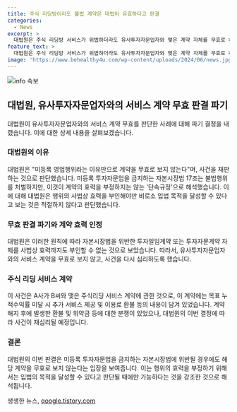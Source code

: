 ```yaml
---
title: 주식 리딩방이라도 불법 계약은 대법이 유효하다고 판결
categories:
  - News
excerpt: >
  대법원은 주식 리딩방 서비스가 위법하더라도 유사투자자문업자와 맺은 계약 자체를 무효로 하지 않는 판결을 내렸다. A사와 B씨 간의 주식 리딩 서비스 계약에서, 대법원은 미등록 영업행위라는 이유만으로 계약을 무효로 할 수 없고, 자본시장법을 위반한 투자자문계약이라 하더라도 사법상 효력을 부인하지 않아야 한다는 판결을 내렸다. 미등록 투자자문업을 금지하는 자본시장법은 불법행위를 처벌하되 계약 효력은 인정하는 단속규정으로 본 것이다.
feature_text: >
  대법원은 주식 리딩방 서비스가 위법하더라도 유사투자자문업자와 맺은 계약 자체를 무효로 하지 않는 판결을 내렸다. A사와 B씨 간의 주식 리딩 서비스 계약에서, 대법원은 미등록 영업행위라는 이유만으로 계약을 무효로 할 수 없고, 자본시장법을 위반한 투자자문계약이라 하더라도 사법상 효력을 부인하지 않아야 한다는 판결을 내렸다. 미등록 투자자문업을 금지하는 자본시장법은 불법행위를 처벌하되 계약 효력은 인정하는 단속규정으로 본 것이다.
image: 'https://www.behealthy4u.com/wp-content/uploads/2024/06/news.jpg'
---
```


<p><img src="https://www.behealthy4u.com/wp-content/uploads/2024/06/news.jpg" alt="info 속보" /></p>

<h2 data-ke-size="size26">대법원, 유사투자자문업자와의 서비스 계약 무효 판결 파기</h2>

<p data-ke-size="size16">대법원이 유사투자자문업자와의 서비스 계약 무효를 판단한 사례에 대해 파기 결정을 내렸습니다. 이에 대한 상세 내용을 살펴보겠습니다.</p>

<h3><b>대법원의 이유</b></h3>

<p data-ke-size="size16">대법원은 "미등록 영업행위라는 이유만으로 계약을 무효로 보지 않는다"며, 사건을 재판하는 것으로 판단했습니다. 미등록 투자자문업을 금지하는 자본시장법 17조는 불법행위를 처벌하지만, 이것이 계약의 효력을 부정하지는 않는 '단속규정'으로 해석했습니다. 이에 대해 대법원은 행위의 사법상 효력을 부인해야만 비로소 입법 목적을 달성할 수 있다고 보는 것은 적절하지 않다고 판단했습니다.</p>

<h3><b>무효 판결 파기와 계약 효력 인정</b></h3>

<p data-ke-size="size16">대법원은 이러한 원칙에 따라 자본시장법을 위반한 투자일임계약 또는 투자자문계약 자체를 사법상 효력까지도 부인할 수 없는 것으로 보았습니다. 따라서, 유사투자자문업자와의 서비스 계약을 무효로 보지 않고, 사건을 다시 심리하도록 했습니다.</p>

<h3><b>주식 리딩 서비스 계약</b></h3>

<p data-ke-size="size16">이 사건은 A사가 B씨와 맺은 주식리딩 서비스 계약에 관한 것으로, 이 계약에는 목표 누적수익률 미달 시 추가 서비스 제공 및 이용료 환불 등의 내용이 담겨 있었습니다. 계약 해지 후에 발생한 환불 및 위약금 등에 대한 분쟁이 있었으나, 대법원의 이번 결정에 따라 사건이 재심리될 예정입니다.</p>

<h3><b>결론</b></h3>

<p data-ke-size="size16">대법원의 이번 판결은 미등록 투자자문업을 금지하는 자본시장법에 위반될 경우에도 해당 계약을 무효로 보지 않는다는 입장을 보여줍니다. 이는 행위의 효력을 부정하기 위해서는 입법의 목적을 달성할 수 있다고 판단될 때에만 가능하다는 것을 강조한 것으로 해석됩니다.</p>
생생한 뉴스, <a href="https://qoogle.tistory.com" rel="dofollow">qoogle.tistory.com</a>


